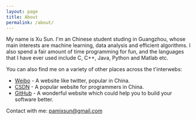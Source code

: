 ```yaml
---
layout: page
title: About
permalink: /about/
---
```


My name is Xu Sun. I'm an Chinese student studing in Guangzhou, whose main interests are machine learning, data analysis and efficient algorithms. 
I also spend a fair amount of time programming for fun, and the languages that I have ever used include C, C++, Java, Python and Matlab etc.

You can also find me on a variety of other places across the t'interwebs:

* [Weibo][weibo] - A website like twitter, popular in China.
* [CSDN][csdn] - A popular website for programmers in China.
* [GitHub][github] - A wonderful website which could help you to build your software better.

Contact with me: pamixsun@gmail.com


[github]: http://www.github.com/PamixSun
[instagram]: http://www.instagram.com/ripuk
[weibo]: http://weibo.com/u/1847756827
[csdn]: http://blog.csdn.net/yunduanmuxue